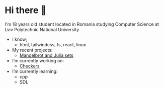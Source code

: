 # Hi there 👋

I'm 18 years old student located in Romania studying Computer Science at Lviv Polytechnic National University

- I know;
  - html, tailwindcss, ts, react, linux
- My recent projects:
  - [Mandelbrot and Julia sets](https://github.com/oleksandrh324110/mandelbrot_and_julia_sets)
- I’m currently working on:
  - [Checkers](https://github.com/oleksandrh324110/Checkers)
- I’m currently learning:
  - cpp
  - SDL
